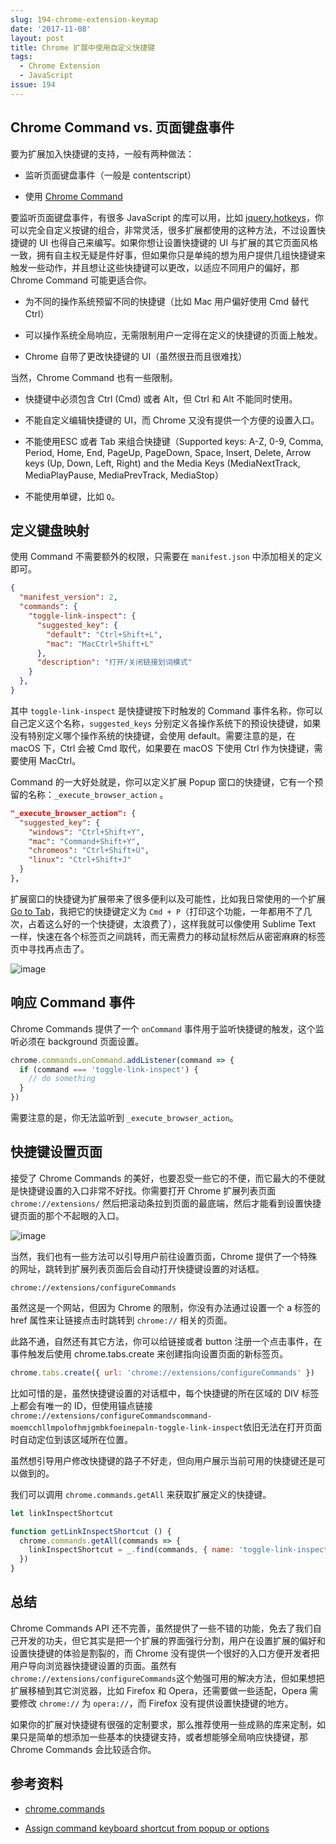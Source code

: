 ```yaml
---
slug: 194-chrome-extension-keymap
date: '2017-11-08'
layout: post
title: Chrome 扩展中使用自定义快捷键
tags:
  - Chrome Extension
  - JavaScript
issue: 194
---
```


## Chrome Command vs. 页面键盘事件

要为扩展加入快捷键的支持，一般有两种做法：

* 监听页面键盘事件（一般是 contentscript）
    
* 使用 [Chrome Command](https://developer.chrome.com/apps/commands)
    

要监听页面键盘事件，有很多 JavaScript 的库可以用，比如 [jquery.hotkeys](https://github.com/jeresig/jquery.hotkeys)，你可以完全自定义按键的组合，非常灵活，很多扩展都使用的这种方法，不过设置快捷键的 UI 也得自己来编写。如果你想让设置快捷键的 UI 与扩展的其它页面风格一致，拥有自主权无疑是件好事，但如果你只是单纯的想为用户提供几组快捷键来触发一些动作，并且想让这些快捷键可以更改，以适应不同用户的偏好，那 Chrome Command 可能更适合你。

* 为不同的操作系统预留不同的快捷键（比如 Mac 用户偏好使用 Cmd 替代 Ctrl）
    
* 可以操作系统全局响应，无需限制用户一定得在定义的快捷键的页面上触发。
    
* Chrome 自带了更改快捷键的 UI（虽然很丑而且很难找）
    

当然，Chrome Command 也有一些限制。

* 快捷键中必须包含 Ctrl (Cmd) 或者 Alt，但 Ctrl 和 Alt 不能同时使用。
    
* 不能自定义编辑快捷键的 UI，而 Chrome 又没有提供一个方便的设置入口。
    
* 不能使用ESC 或者 Tab 来组合快捷键（Supported keys: A-Z, 0-9, Comma, Period, Home, End, PageUp, PageDown, Space, Insert, Delete, Arrow keys (Up, Down, Left, Right) and the Media Keys (MediaNextTrack, MediaPlayPause, MediaPrevTrack, MediaStop）
    
* 不能使用单键，比如 `Q`。
    

## 定义键盘映射

使用 Command 不需要额外的权限，只需要在 `manifest.json` 中添加相关的定义即可。

```json
{
  "manifest_version": 2,
  "commands": {
    "toggle-link-inspect": {
      "suggested_key": {
        "default": "Ctrl+Shift+L",
        "mac": "MacCtrl+Shift+L"
      },
      "description": "打开/关闭链接划词模式"
    }
  },
}
```

其中 `toggle-link-inspect` 是快捷键按下时触发的 Command 事件名称，你可以自己定义这个名称，`suggested_keys` 分别定义各操作系统下的预设快捷键，如果没有特别定义哪个操作系统的快捷键，会使用 default。需要注意的是，在 macOS 下，Ctrl 会被 Cmd 取代，如果要在 macOS 下使用 Ctrl 作为快捷键，需要使用 MacCtrl。

Command 的一大好处就是，你可以定义扩展 Popup 窗口的快捷键，它有一个预留的名称：`_execute_browser_action` 。

```json
"_execute_browser_action": {
  "suggested_key": {
    "windows": "Ctrl+Shift+Y",
    "mac": "Command+Shift+Y",
    "chromeos": "Ctrl+Shift+U",
    "linux": "Ctrl+Shift+J"
  }
},
```

扩展窗口的快捷键为扩展带来了很多便利以及可能性，比如我日常使用的一个扩展 [Go to Tab](https://chrome.google.com/webstore/detail/hjfkaobgkmaeomgdhmhhipdbjdhhjkoi)，我把它的快捷键定义为 `Cmd + P`（打印这个功能，一年都用不了几次，占着这么好的一个快捷键，太浪费了），这样我就可以像使用 Sublime Text 一样，快速在各个标签页之间跳转，而无需费力的移动鼠标然后从密密麻麻的标签页中寻找再点击了。

![image](https://github.com/greatghoul/greatghoul.github.io/assets/208966/30742267-d62c-421b-999e-c9071fb6edd2)

## 响应 Command 事件

Chrome Commands 提供了一个 `onCommand` 事件用于监听快捷键的触发，这个监听必须在 background 页面设置。

```javascript
chrome.commands.onCommand.addListener(command => {
  if (command === 'toggle-link-inspect') {
    // do something
  }
})
```

需要注意的是，你无法监听到 `_execute_browser_action`。

## 快捷键设置页面

接受了 Chrome Commands 的美好，也要忍受一些它的不便，而它最大的不便就是快捷键设置的入口非常不好找。你需要打开 Chrome 扩展列表页面 `chrome://extensions/` 然后把滚动条拉到页面的最底端，然后才能看到设置快捷键页面的那个不起眼的入口。

![image](https://github.com/greatghoul/greatghoul.github.io/assets/208966/419aa127-9d1a-4eda-bd71-1d5bd0599aa0)

当然，我们也有一些方法可以引导用户前往设置页面，Chrome 提供了一个特殊的网址，跳转到扩展列表页面后会自动打开快捷键设置的对话框。

```
chrome://extensions/configureCommands
```

虽然这是一个网站，但因为 Chrome 的限制，你没有办法通过设置一个 a 标签的 href 属性来让链接点击时跳转到 `chrome://` 相关的页面。

此路不通，自然还有其它方法，你可以给链接或者 button 注册一个点击事件，在事件触发后使用 chrome.tabs.create 来创建指向设置页面的新标签页。

```javascript
chrome.tabs.create({ url: 'chrome://extensions/configureCommands' })
```

比如可惜的是，虽然快捷键设置的对话框中，每个快捷键的所在区域的 DIV 标签上都会有唯一的 ID，但使用锚点链接 `chrome://extensions/configureCommandscommand-moemcchllmpolofhmjgmbkfoeinepaln-toggle-link-inspect`依旧无法在打开页面时自动定位到该区域所在位置。

虽然想引导用户修改快捷键的路子不好走，但向用户展示当前可用的快捷键还是可以做到的。

我们可以调用 `chrome.commands.getAll` 来获取扩展定义的快捷键。

```javascript
let linkInspectShortcut

function getLinkInspectShortcut () {
  chrome.commands.getAll(commands => {
    linkInspectShortcut = _.find(commands, { name: 'toggle-link-inspect' }).shortcut
  })
}
```

## 总结

Chrome Commands API 还不完善，虽然提供了一些不错的功能，免去了我们自己开发的功夫，但它其实是把一个扩展的界面强行分割，用户在设置扩展的偏好和设置快捷键的体验是割裂的，而 Chrome 没有提供一个很好的入口方便开发者把用户导向浏览器快捷键设置的页面。虽然有 `chrome://extensions/configureCommands`这个勉强可用的解决方法，但如果想把扩展移植到其它浏览器，比如 Firefox 和 Opera，还需要做一些适配，Opera 需要修改 `chrome://` 为 `opera://`，而 Firefox 没有提供设置快捷键的地方。

如果你的扩展对快捷键有很强的定制要求，那么推荐使用一些成熟的库来定制，如果只是简单的想添加一些基本的快捷键支持，或者想能够全局响应快捷键，那 Chrome Commands 会比较适合你。

## 参考资料

* [chrome.commands](https://developer.chrome.com/apps/commands)
    
* [Assign command keyboard shortcut from popup or options](https://stackoverflow.com/questions/45347403/assign-command-keyboard-shortcut-from-popup-or-options)
